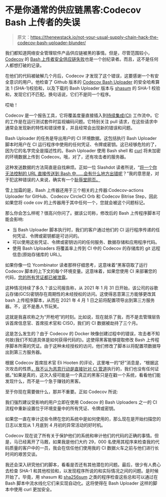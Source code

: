# 不是你通常的供应链黑客:Codecov Bash 上传者的失误

> 原文：<https://thenewstack.io/not-your-usual-supply-chain-hack-the-codecov-bash-uploader-blunder/>

我们都知道网络安全管理软件产品供应链被黑的事情。但是，尽管范围较小， [Codecov](https://about.codecov.io/) 的 [Bash 上传者安全供应链失败](https://about.codecov.io/security-update/)也是一个创纪录者。而且，这不是任何人都想打破的记录。

在他们的代码被破解几个月后，Codecov 才发现了这个错误，这要感谢一个有安全意识的用户。他检查了 Github 版本的 [Codecov Bash Uploader](https://docs.codecov.io/docs/about-the-codecov-bash-uploader) 的安全哈希算法 1 (SHA-1)校验和，以及下载的 Bash Uploader 版本与 [shasum](https://linux.die.net/man/1/shasum) 的 SHA-1 校验和，发现它们不匹配。换句话说，它们不是同一个程序。

哎呦！

Codecov 是一个报告工具，它将覆盖度量直接插入到[持续集成(CI)](https://thenewstack.io/a-primer-continuous-integration-and-continuous-delivery-ci-cd/) 工作流中。它的工作是在运行测试套件时监视编码问题。它特别关注 pull 请求，在这些请求中通常会发现新的特性和错误修复，并且经常会出现新的错误和问题。

Bash Uploader 的任务是导出用户的 CI 环境数据。这包括执行 Bash Uploader 脚本时用户在 CI 运行程序中使用的任何凭证、令牌或密钥。这已经够危险的了，因为它的名字完全是描述性的。Bash Uploader 使用 Bash shell 和 [curl](https://curl.se/) 将未加密的环境数据上传到 Codecov。哦，对了，还有攻击者的服务器。

这种发送数据的方法简直是自找麻烦。正如一位 Slashdot 读者所说，“[将一个你无法控制的 URL 直接传送到 Bash 中……会有什么地方出错呢](https://it.slashdot.org/story/21/04/16/2126257/codecov-bash-uploader-compromised-in-supply-chain-hack)？”我的意思是，对于犯这种错误的人来说，确实有一个[耻辱堂网页。](https://gnu.moe/wallofshame.md)

雪上加霜的是，Bash 上传器还用于三个相关的上传器:Codecov-actions Uploader for GitHub、Codecov CircleCl Orb 和 Codecov Bitrise Step，因此如果您将 code cov 的上传器用于其中任何一个，您就会被这个问题标记。

那么你会怎么样呢？很高兴你问了。据该公司称，修改后的 Bash 上传程序脚本可能会影响:

*   当 Bash Uploader 脚本执行时，我们的客户通过他们的 CI 运行程序传递的任何凭证、令牌或密钥都是可访问的。
*   可以使用这些凭证、令牌或密钥访问的任何服务、数据存储和应用程序代码。
*   使用 Bash Uploaders 将覆盖率上传到 CI 中的 Codecov 的存储库的 git 远程信息(原始存储库的 URL)。

如果你像一位 Ycombinator 读者那样仔细思考，这意味着“黑客窃取了运行 Codecov 脚本的上下文的每个环境变量。这意味着，如果您使用 CI 来部署您的代码，[您的所有凭证都已被泄露](https://news.ycombinator.com/item?id=26825813)。

这种情况持续了多久？该公司报告称，从 2021 年 1 月 31 日开始，该公司的谷歌云存储(GCS)密钥存在周期性的未经授权的访问。这使得恶意第三方能够更改其 bash 上传程序脚本，从而在 2021 年 4 月 1 日之前将配置项导出到第三方服务器。不，这不是愚人节玩笑。

这就是我喜欢称之为“开枪吧”的时刻。比如说，现在就杀了我，而不是去管理层告诉首席信息官、首席技术官和 CISO，我们的 CI 数据被劫持了三个月。

这是怎么发生的？由于 Codecov 的 Docker 映像创建过程中的错误，攻击者不知何故(我们不知道具体是如何获得代码的)。这使得黑客能够提取修改 Bash 上传程序脚本所需的凭证。由于这种未经授权的访问，他们修改了脚本以将配置项数据导出到第三方服务器。

根据 Codecov 首席技术官 Eli Hooten 的评论，这里唯一的“好”消息是，“根据这次攻击的性质[，我不认为恶意行动是直接针对 CI 管道](https://news.ycombinator.com/item?id=26819983)执行的，我们也没有任何证据。”如果是真的，这次入侵可能是一个真正的黑客只是在戳一个系统，看看他们能发现什么，而不是一个急于赚钱的黑客。

至于你现在需要做什么，那并不重要。正如 Codecov 所说:

我们强烈建议受影响的用户立即在使用 Codecov 的 Bash Uploaders 之一的 CI 流程中重新设置位于环境变量中的所有凭证、令牌或密钥。

如果您一直在审计这些令牌在您的系统中是如何使用的，那么现在是开始扫描您的日志以发现从 1 月底到 4 月初的异常活动的好时机。

Codecov 现在说了所有关于保护他们的系统和审计他们的代码的正确的事情。但是，马已经离开了马厩，如果我是他们大约 29，000 名使用其程序来检查我的代码质量的客户中的一员，我会在信任他们使用我的 CI 数据火车之前与他们进行长时间的艰苦交谈。

我还会深入研究他们的脚本，看看是否还有其他潜在的问题。最后，很少有人费心去检查 SHA-1 和其他校验和，以发现程序所说的和实际情况之间的问题。是时候开始了。毕竟，用 shasum 和 [sha256sum](https://linux.die.net/man/1/sha256sum) 之类的程序检查这些总和可以通过在 Bash 脚本中流水线化它们来实现自动化。这将使得在 Bash Uploader 这样的脚本中使用 curl 更加安全。

<svg xmlns:xlink="http://www.w3.org/1999/xlink" viewBox="0 0 68 31" version="1.1"><title>Group</title> <desc>Created with Sketch.</desc></svg>